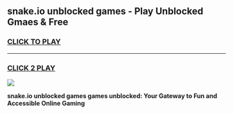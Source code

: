 
## snake.io unblocked games - Play Unblocked Gmaes & Free
<h3>
<a href="https://news.freeplayer.one?title=snake.io_unblocked_games&ref=23F">CLICK TO PLAY</a></h3>
<hr>

<h3>
<a href="https://news.freeplayer.one?title=snake.io_unblocked_games&ref=23F">CLICK 2 PLAY</a>
  
</h3>

<a href="https://news.freeplayer.one?title=snake.io_unblocked_games&ref=23F/"><img src="https://clearcache.store/games.png"></a>


**snake.io unblocked games games unblocked: Your Gateway to Fun and Accessible Online Gaming**
